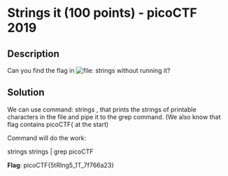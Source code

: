 # Strings it (100 points) - picoCTF 2019

## Description

Can you find the flag in ![file: strings](https://github.com/Kaminaru/picoCTF-writeups/blob/main/strings%20it/strings) without running it?

## Solution
We can use command:
strings <filename> , that prints the strings of printable characters in the file and pipe it to the grep command. (We also know that flag contains picoCTF{ at the start)

Command will do the work:

strings strings | grep picoCTF 


**Flag**: picoCTF{5tRIng5_1T_7f766a23}
